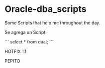 # Oracle-dba_scripts
Some Scripts that help me throughout the day.

Se agrega un Script:

´´´
select * from dual;
´´´

HOTFIX 1.1

PEPITO